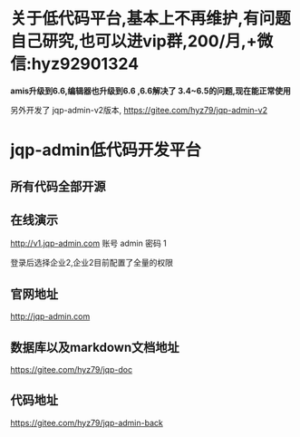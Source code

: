 # 关于低代码平台,基本上不再维护,有问题自己研究,也可以进vip群,200/月,+微信:hyz92901324

**amis升级到6.6,编辑器也升级到6.6 ,6.6解决了 3.4~6.5的问题,现在能正常使用**

另外开发了 jqp-admin-v2版本, https://gitee.com/hyz79/jqp-admin-v2 


# jqp-admin低代码开发平台

## 所有代码全部开源

## 在线演示

http://v1.jqp-admin.com
账号 admin
密码 1

登录后选择企业2,企业2目前配置了全量的权限

## 官网地址

http://jqp-admin.com

## 数据库以及markdown文档地址

https://gitee.com/hyz79/jqp-doc

## 代码地址

https://gitee.com/hyz79/jqp-admin-back
